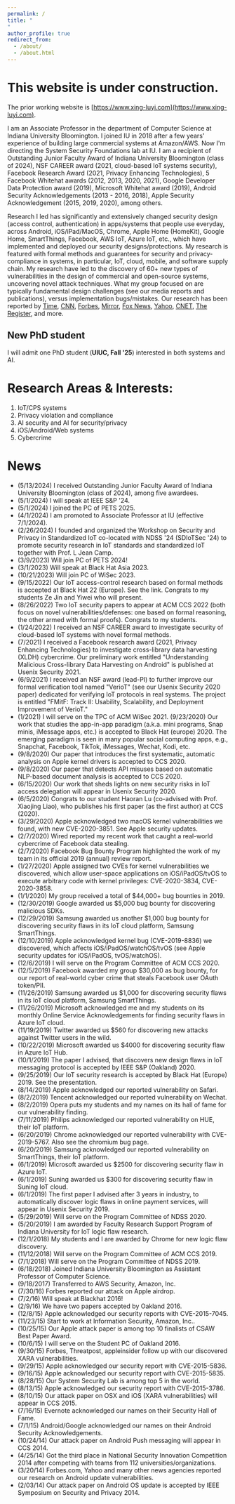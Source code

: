 ```yaml
---
permalink: /
title: " 
"
author_profile: true
redirect_from: 
  - /about/
  - /about.html
---
```


This website is under construction.
======

The prior working website is [https://www.xing-luyi.com](https://www.xing-luyi.com).

I am an Associate Professor in the department of Computer Science at Indiana University Bloomington. I joined IU in 2018 after a few years' experience of building large commercial systems at Amazon/AWS. Now I'm directing the System Security Foundations lab at IU. I am a recipient of Outstanding Junior Faculty Award of Indiana University Bloomington (class of 2024), NSF CAREER award (2021, cloud-based IoT systems security), Facebook Research Award (2021, Privacy Enhancing Technologies), 5 Facebook Whitehat awards (2012, 2013, 2020, 2021), Google Developer Data Protection award (2019), Microsoft Whitehat award (2019), Android Security Acknowledgements (2013 - 2016, 2018), Apple Security Acknowledgement (2015, 2019, 2020), among others.

Research I led has significantly and extensively changed security design (access control, authentication) in apps/systems that people use everyday, across Android, iOS/iPad/MacOS, Chrome, Apple Home (HomeKit), Google Home, SmartThings, Facebook, AWS IoT, Azure IoT, etc., which have implemented and deployed our security designs/protections. My research is featured with formal methods and guarantees for security and privacy-compliance in systems, in particular, IoT, cloud, mobile, and software supply chain. My research have led to the discovery of 60+ new types of vulnerabilities in the design of commercial and open-source systems, uncovering novel attack techniques. What my group focused on are typically fundamental design challenges (see our media reports and publications), versus implementation bugs/mistakes. Our research has been reported by [Time](http://time.com/3926501/apple-security-mac-iphone/), [CNN](https://money.cnn.com/2015/06/18/technology/apple-keychain-passwords/), [Forbes](http://www.forbes.com/sites/thomasbrewster/2015/06/17/big-flaws-in-apple-oses/), [Mirror](http://www.mirror.co.uk/news/technology-science/technology/apple-samsung-devices-at-risk-5905176), [Fox News](http://www.foxnews.com/tech/2015/06/17/warning-major-iphone-security-flaw-lets-hackers-steal-all-your-passwords/), [Yahoo](http://news.yahoo.com/android-flaw-lets-hackers-hijack-175339634.html), [CNET](http://www.cnet.com/news/your-mobile-app-has-serious-security-flaws/), [The Register](http://www.theregister.co.uk/2015/06/17/apple_hosed_boffins_drop_0day_mac_ios_research_blitzkrieg/), and more.

New PhD student
------
I will admit one PhD student (**UIUC, Fall '25**) interested in both systems and AI.

Research Areas & Interests:
======

1. IoT/CPS systems
1. Privacy violation and compliance
1. AI security and AI for security/privacy
1. iOS/Android/Web systems
1. Cybercrime

News
======

- (5/13/2024) I received Outstanding Junior Faculty Award of Indiana University Bloomington (class of 2024), among five awardees.
- (5/1/2024) I will speak at IEEE S&P '24.
- (5/1/2024) I joined the PC of PETS 2025.
- (4/1/2024) I am promoted to Associate Professor at IU (effective 7/1/2024).
- (2/26/2024) I founded and organized the Workshop on Security and Privacy in Standardized IoT co-located with NDSS '24 (SDIoTSec '24) to promote security research in IoT standards and standardized IoT together with Prof. L Jean Camp.
- (3/9/2023) Will join PC of PETS 2024!
- (3/1/2023) Will speak at Black Hat Asia 2023.
- (10/21/2023) Will join PC of WiSec 2023.
- (9/15/2022) Our IoT access-control research based on formal methods is accepted at Black Hat 22 (Europe). See the link. Congrats to my students Ze Jin and Yiwei who will present.
- (8/26/2022) Two IoT security papers to appear at ACM CCS 2022 (both focus on novel vulnerabilities/defenses: one based on formal reasoning, the other armed with formal proofs). Congrats to my students.
- (1/24/2022) I received an NSF CAREER award to investigate security of cloud-based IoT systems with novel formal methods.
- (7/2021) I received a Facebook research award (2021, Privacy Enhancing Technologies) to investigate cross-library data harvesting (XLDH) cybercrime. Our preliminary work entitled "Understanding Malicious Cross-library Data Harvesting on Android" is published at Usenix Security 2021.
- (6/9/2021) I received an NSF award (lead-PI) to further improve our formal verification tool named "VerioT" (see our Usenix Security 2020 paper) dedicated for verifying IoT protocols in real systems. The project is entitled "FMitF: Track II: Usability, Scalability, and Deployment Improvement of VerioT."
- (1/2021) I will serve on the TPC of ACM WiSec 2021. 
(9/23/2020) Our work that studies the app-in-app paradigm (a.k.a. mini programs, Snap minis, iMessage apps, etc.) is accepted to Black Hat (europe) 2020. The emerging paradigm is seen in many popular social computing apps, e.g., Snapchat, Facebook, TikTok, iMessages, Wechat, Kodi, etc.
- (9/8/2020) Our paper that introduces the first systematic, automatic analysis on Apple kernel drivers is accepted to CCS 2020. 
- (9/8/2020) Our paper that detects API misuses based on automatic NLP-based document analysis is accepted to CCS 2020.
- (6/15/2020) Our work that sheds lights on new security risks in IoT access delegation will appear in Usenix Security 2020.
- (6/5/2020) Congrats to our student Haoran Lu (co-advised with Prof. Xiaojing Liao), who publishes his first paper (as the first author) at CCS (2020).
- (3/29/2020) Apple acknowledged two macOS kernel vulnerabilities we found, with new CVE-2020-3851. See Apple security updates.
- (2/7/2020) Wired reported my recent work that caught a real-world cybercrime of Facebook data stealing.
- (2/7/2020) Facebook Bug Bounty Program highlighted the work of my team in its official 2019 (annual) review report.
- (1/27/2020) Apple assigned two CVEs for kernel vulnerabilities we discovered, which allow user-space applications on iOS/iPadOS/tvOS to execute arbitrary code with kernel privileges: CVE-2020-3834, CVE-2020-3858.
- (1/1/2020) My group received a total of $44,000+ bug bounties in 2019.
- (12/30/2019) Google awarded us $5,000 bug bounty for discovering malicious SDKs.
- (12/29/2019) Samsung awarded us another $1,000 bug bounty for discovering security flaws in its IoT cloud platform, Samsung SmartThings.
- (12/10/2019) Apple acknowledged kernel bug (CVE-2019-8836) we discovered, which affects iOS/iPadOS/watchOS/tvOS (see Apple security updates for iOS/iPadOS,  tvOS/watchOS).
- (12/6/2019) I will serve on the Program Committee of ACM CCS 2020.
- (12/5/2019) Facebook awarded my group $30,000 as bug bounty, for our report of real-world cyber crime that steals Facebook user OAuth token/PII.
- (11/26/2019) Samsung awarded us $1,000 for discovering security flaws in its IoT cloud platform, Samsung SmartThings.
- (11/26/2019) Microsoft acknowledged me and my students on its monthly Online Service Acknowledgements for finding security flaws in Azure IoT cloud.
- (11/19/2019) Twitter awarded us $560 for discovering new attacks against Twitter users in the wild.
- (10/22/2019) Microsoft awarded us $4000 for discovering security flaw in Azure IoT Hub.
- (10/1/2019) The paper I advised, that discovers new design flaws in IoT messaging protocol is accepted by IEEE S&P (Oakland) 2020.
- (9/25/2019) Our IoT security research is accepted by Black Hat (Europe) 2019. See the presentation.
- (8/14/2019) Apple acknowledged our reported vulnerability on Safari. 
- (8/2/2019) Tencent acknowledged our reported vulnerability on Wechat. 
- (8/2/2019) Opera puts my students and my names on its hall of fame for our vulnerability finding. 
- (7/11/2019) Philips acknowledged our reported vulnerability on HUE, their IoT platform. 
- (6/20/2019) Chrome acknowledged our reported vulnerability with CVE-2019-5767. Also see the chromium bug page. 
- (6/20/2019) Samsung acknowledged our reported vulnerability on SmartThings, their IoT platform. 
- (6/1/2019) Microsoft awarded us $2500 for discovering security flaw in Azure IoT.
- (6/1/2019) Suning awarded us $300 for discovering security flaw in Suning IoT cloud.
- (6/1/2019) The first paper I advised after 3 years in industry, to automatically discover logic flaws in online payment services, will appear in Usenix Security 2019.
- (5/29/2019) Will serve on the Program Committee of NDSS 2020.
- (5/20/2019) I am awarded by Faculty Research Support Program of Indiana University for IoT logic flaw research.
- (12/1/2018) My students and I are awarded by Chrome for new logic flaw discovery.
- (11/12/2018) Will serve on the Program Committee of ACM CCS 2019.
- (7/1/2018) Will serve on the Program Committee of NDSS 2019.
- (6/18/2018) Joined Indiana University Bloomington as Assistant Professor of Computer Science.
- (9/18/2017) Transferred to AWS Security, Amazon, Inc.
- (7/30/16) Forbes reported our attack on Apple airdrop.
- (7/2/16) Will speak at Blackhat 2016!
- (2/9/16) We have two papers accepted by Oakland 2016.
- (12/8/15) Apple acknowledged our security reports with CVE-2015-7045.
- (11/23/15) Start to work at Information Security, Amazon, Inc..
- (10/25/15) Our Apple attack paper is among top 10 finalists of CSAW Best Paper Award.
- (10/6/15) I will serve on the Student PC of Oakland 2016.
- (9/30/15) Forbes, Threatpost, appleinsider follow up with our discovered XARA vulnerabilities.
- (9/29/15) Apple acknowledged our security report with CVE-2015-5836.
- (9/16/15) Apple acknowledged our security report with CVE-2015-5835.
- (8/28/15) Our System Security Lab is among top 5 in the world.
- (8/13/15) Apple acknowledged our security report with CVE-2015-3786. 
- (8/10/15) Our attack paper on OSX and iOS (XARA vulnerabilities) will appear in CCS 2015.
- (7/16/15) Evernote acknowledged our names on their Security Hall of Fame.  
- (7/1/15) Android/Google acknowledged our names on their Android Security Acknowledgements.
- (10/24/14) Our attack paper on Android Push messaging will appear in CCS 2014.
- (4/25/14) Got the third place in National Security Innovation Competition 2014 after competing with teams from 112 universities/organizations.
- (3/20/14) Forbes.com, Yahoo and many other news agencies reported o﻿ur research on Android update vulnerabilities.
- (2/03/14) Our attack paper on Android OS update is accepted by IEEE Symposium on Security and Privacy 2014.